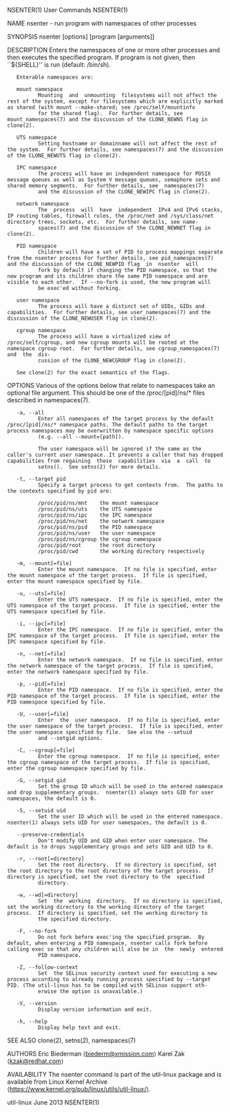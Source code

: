 NSENTER(1)                                                                                      User Commands                                                                                      NSENTER(1)

NAME
       nsenter - run program with namespaces of other processes

SYNOPSIS
       nsenter [options] [program [arguments]]

DESCRIPTION
       Enters the namespaces of one or more other processes and then executes the specified program. If program is not given, then ``${SHELL}'' is run (default: /bin/sh).

       Enterable namespaces are:

       mount namespace
              Mounting  and  unmounting  filesystems will not affect the rest of the system, except for filesystems which are explicitly marked as shared (with mount --make-shared; see /proc/self/mountinfo
              for the shared flag).  For further details, see mount_namespaces(7) and the discussion of the CLONE_NEWNS flag in clone(2).

       UTS namespace
              Setting hostname or domainname will not affect the rest of the system.  For further details, see namespaces(7) and the discussion of the CLONE_NEWUTS flag in clone(2).

       IPC namespace
              The process will have an independent namespace for POSIX message queues as well as System V message queues, semaphore sets and shared memory segments.  For further details, see  namespaces(7)
              and the discussion of the CLONE_NEWIPC flag in clone(2).

       network namespace
              The  process  will  have  independent  IPv4 and IPv6 stacks, IP routing tables, firewall rules, the /proc/net and /sys/class/net directory trees, sockets, etc.  For further details, see name‐
              spaces(7) and the discussion of the CLONE_NEWNET flag in clone(2).

       PID namespace
              Children will have a set of PID to process mappings separate from the nsenter process For further details, see pid_namespaces(7) and the discussion of the CLONE_NEWPID flag  in  nsenter  will
              fork by default if changing the PID namespace, so that the new program and its children share the same PID namespace and are visible to each other.  If --no-fork is used, the new program will
              be exec'ed without forking.

       user namespace
              The process will have a distinct set of UIDs, GIDs and capabilities.  For further details, see user_namespaces(7) and the discussion of the CLONE_NEWUSER flag in clone(2).

       cgroup namespace
              The process will have a virtualized view of /proc/self/cgroup, and new cgroup mounts will be rooted at the namespace cgroup root.  For further details, see cgroup_namespaces(7) and  the  dis‐
              cussion of the CLONE_NEWCGROUP flag in clone(2).

       See clone(2) for the exact semantics of the flags.

OPTIONS
       Various of the options below that relate to namespaces take an optional file argument.  This should be one of the /proc/[pid]/ns/* files described in namespaces(7).

       -a, --all
              Enter all namespaces of the target process by the default /proc/[pid]/ns/* namespace paths. The default paths to the target process namespaces may be overwritten by namespace specific options
              (e.g. --all --mount=[path]).

              The user namespace will be ignored if the same as the caller's current user namespace. It prevents a caller that has dropped capabilities from regaining  those  capabilities  via  a  call  to
              setns().  See setns(2) for more details.

       -t, --target pid
              Specify a target process to get contexts from.  The paths to the contexts specified by pid are:

              /proc/pid/ns/mnt    the mount namespace
              /proc/pid/ns/uts    the UTS namespace
              /proc/pid/ns/ipc    the IPC namespace
              /proc/pid/ns/net    the network namespace
              /proc/pid/ns/pid    the PID namespace
              /proc/pid/ns/user   the user namespace
              /proc/pid/ns/cgroup the cgroup namespace
              /proc/pid/root      the root directory
              /proc/pid/cwd       the working directory respectively

       -m, --mount[=file]
              Enter the mount namespace.  If no file is specified, enter the mount namespace of the target process.  If file is specified, enter the mount namespace specified by file.

       -u, --uts[=file]
              Enter the UTS namespace.  If no file is specified, enter the UTS namespace of the target process.  If file is specified, enter the UTS namespace specified by file.

       -i, --ipc[=file]
              Enter the IPC namespace.  If no file is specified, enter the IPC namespace of the target process.  If file is specified, enter the IPC namespace specified by file.

       -n, --net[=file]
              Enter the network namespace.  If no file is specified, enter the network namespace of the target process.  If file is specified, enter the network namespace specified by file.

       -p, --pid[=file]
              Enter the PID namespace.  If no file is specified, enter the PID namespace of the target process.  If file is specified, enter the PID namespace specified by file.

       -U, --user[=file]
              Enter  the  user namespace.  If no file is specified, enter the user namespace of the target process.  If file is specified, enter the user namespace specified by file.  See also the --setuid
              and --setgid options.

       -C, --cgroup[=file]
              Enter the cgroup namespace.  If no file is specified, enter the cgroup namespace of the target process.  If file is specified, enter the cgroup namespace specified by file.

       -G, --setgid gid
              Set the group ID which will be used in the entered namespace and drop supplementary groups.  nsenter(1) always sets GID for user namespaces, the default is 0.

       -S, --setuid uid
              Set the user ID which will be used in the entered namespace.  nsenter(1) always sets UID for user namespaces, the default is 0.

       --preserve-credentials
              Don't modify UID and GID when enter user namespace. The default is to drops supplementary groups and sets GID and UID to 0.

       -r, --root[=directory]
              Set the root directory.  If no directory is specified, set the root directory to the root directory of the target process.  If directory is specified, set the root directory to the  specified
              directory.

       -w, --wd[=directory]
              Set  the  working  directory.  If no directory is specified, set the working directory to the working directory of the target process.  If directory is specified, set the working directory to
              the specified directory.

       -F, --no-fork
              Do not fork before exec'ing the specified program.  By default, when entering a PID namespace, nsenter calls fork before calling exec so that any children will also be in  the  newly  entered
              PID namespace.

       -Z, --follow-context
              Set  the SELinux security context used for executing a new process according to already running process specified by --target PID. (The util-linux has to be compiled with SELinux support oth‐
              erwise the option is unavailable.)

       -V, --version
              Display version information and exit.

       -h, --help
              Display help text and exit.

SEE ALSO
       clone(2), setns(2), namespaces(7)

AUTHORS
       Eric Biederman ⟨biederm@xmission.com⟩
       Karel Zak ⟨kzak@redhat.com⟩

AVAILABILITY
       The nsenter command is part of the util-linux package and is available from Linux Kernel Archive ⟨https://www.kernel.org/pub/linux/utils/util-linux/⟩.

util-linux                                                                                        June 2013                                                                                        NSENTER(1)
